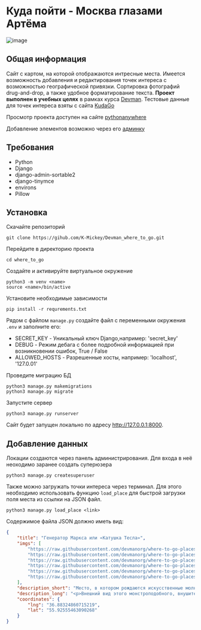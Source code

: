 # Куда пойти - Москва глазами Артёма

![image](https://github.com/K-Mickey/Devman_where_to_go/assets/82704494/078cb74f-9549-4748-8b04-9a3058a7218f)

## Общая информация
Сайт с картом, на которой отображаются интресные места. Имеется возможность добавления и редактирования точек интереса с возможностью географической привязки. Сортировка фотографий drug-and-drop, а также удобное форматирование текста. __Проект выполнен в учебных целях__ в рамках курса [Devman](https://dvmn.org/). Тестовые данные для точек интереса взяты с сайта [KudaGo](https://kudago.com/)

Просмотр проекта доступен на сайте [pythonanywhere](http://kmickey2.pythonanywhere.com)

Добавление элементов возможно через его [админку](http://kmickey2.pythonanywhere.com/admin)

## Требования
- Python
- Django
- django-admin-sortable2
- django-tinymce
- environs
- Pillow

## Установка
Скачайте репозиторий
```
git clone https://gihub.com/K-Mickey/Devman_where_to_go.git
```
Перейдите в директорию проекта
```
cd where_to_go
```
Создайте и активируйте виртуальное окружение
```
python3 -m venv <name>
source <name>/bin/active
```
Установите необходимые зависимости
```
pip install -r requrements.txt
```
Рядом с файлом `manage.py` создайте файл с переменными окружения `.env` и заполните его:
- SECRET_KEY - Уникальный ключ Django,например: 'secret_key'
- DEBUG - Режим дебага с более подробной информацией при возникновении ошибок, True / False
- ALLOWED_HOSTS - Разрешенные хосты, например: 'localhost', '127.0.01'

Проведите миграцию БД
```
python3 manage.py makemigrations
python3 manage.py migrate
```
Запустите сервер
```
python3 manage.py runserver
```
Сайт будет запущен локально по адресу http://127.0.0.1:8000.
## Добавление данных
Локации создаются через панель администрирования. Для входа в неё неоходимо заранее создать суперюзера
```
python3 manage.py createsuperuser
```
Также можно загружать точки интереса через терминал. Для этого необходимо использовать функцию `load_place` для быстрой загрузки поля места из ссылки на JSON файл.
```
python3 manage.py load_place <link>
```
Содержимое файла JSON должно иметь вид:
```json
{
    "title": "Генератор Маркса или «Катушка Тесла»",
    "imgs": [
        "https://raw.githubusercontent.com/devmanorg/where-to-go-places/master/media/d3b5cc74cc94c802b51c85542b2f9ad5.jpg",
        "https://raw.githubusercontent.com/devmanorg/where-to-go-places/master/media/b742b82f77028d6a8c9be681cab25a3d.jpg",
        "https://raw.githubusercontent.com/devmanorg/where-to-go-places/master/media/57f990fd24a55324fc1fc541cac41b99.jpg",
        "https://raw.githubusercontent.com/devmanorg/where-to-go-places/master/media/2d5be0d4e83fdde3e8c98f18e0d2e365.jpg",
        "https://raw.githubusercontent.com/devmanorg/where-to-go-places/master/media/d4a8ab43eff1f7e83491610682d13984.jpg",
        "https://raw.githubusercontent.com/devmanorg/where-to-go-places/master/media/7945e1e565530ab6943c40d64f21cfb7.jpg"
    ],
    "description_short": "Место, в котором рождаются искусственные молнии и облака.",
    "description_long": "<p>Внешний вид этого монстроподобного, внушительного комплекса заставляет сердца посетителей биться чаще, а некоторое сходство с катушкой Тесла (на самом деле это генератор Аркадьева-Маркса) влечёт сюда всех любителей научпопа, индастриала и других интересующихся. Для того, чтобы попасть на территорию действующего испытательного стенда ВНИЦ ВЭИ, коим и является это окутанное мифами место, рекомендуется договориться с охраной. Несанкционированное попадание в пределы испытаний может повлечь самые серьёзные последствия!</p>",
    "coordinates": {
        "lng": "36.88324860715219",
        "lat": "55.92555463090268"
    }
}
```
